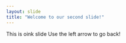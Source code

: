 ```yaml
---
layout: slide
title: "Welcome to our second slide!"
---
```

This is oink slide
Use the left arrow to go back!
